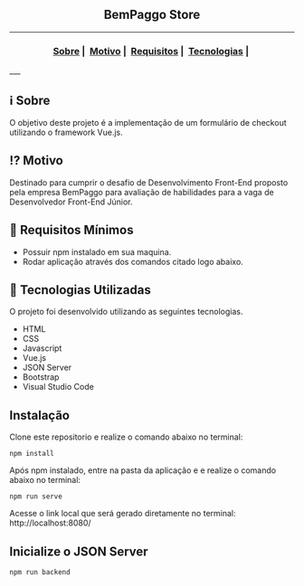 <h2 align="center">BemPaggo Store</h2>

___

<h3 align="center">
  <a href="#information_source-sobre">Sobre</a>&nbsp;|&nbsp;
  <a href="#interrobang-motivo">Motivo</a>&nbsp;|&nbsp;
  <a href="#seedling-requisitos-mínimos">Requisitos</a>&nbsp;|&nbsp;
  <a href="#rocket-tecnologias-utilizadas">Tecnologias</a>&nbsp;|&nbsp;
</h3>
___

## :information_source: Sobre

O objetivo deste projeto é a implementação de um formulário de checkout utilizando o framework Vue.js.

## :interrobang: Motivo

Destinado para cumprir o desafio de Desenvolvimento Front-End proposto pela empresa BemPaggo para avaliação de habilidades para a vaga de Desenvolvedor Front-End Júnior.

## :seedling: Requisitos Mínimos

- Possuir npm instalado em sua maquina.
- Rodar aplicação através dos comandos citado logo abaixo.

## :rocket: Tecnologias Utilizadas 

O projeto foi desenvolvido utilizando as seguintes tecnologias.

- HTML
- CSS
- Javascript
- Vue.js
- JSON Server
- Bootstrap
- Visual Studio Code
## Instalação 

Clone este repositorio e realize o comando abaixo no terminal:

```
npm install
```

Após npm instalado, entre na pasta da aplicação e e realize o comando abaixo no terminal:

```
npm run serve
```

Acesse o link local que será gerado diretamente no terminal: http://localhost:8080/

## Inicialize o JSON Server

```
npm run backend

```
